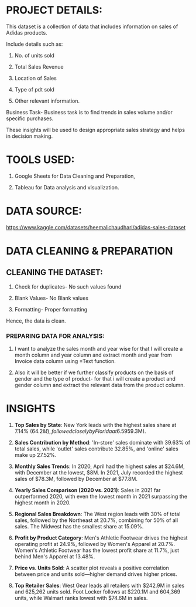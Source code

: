# PROJECT DETAILS:

This dataset is a collection of data that includes information on sales of Adidas products.

Include details such as:

1. No. of units sold

2. Total Sales Revenue

3. Location of Sales

4. Type of pdt sold

5. Other relevant information.

Business Task- Business task is to find trends in sales volume and/or specific purchases.

These insights will be used to design appropriate sales strategy and helps in decision making.

# TOOLS USED:

1. Google Sheets for Data Cleaning and Preparation,
  
2. Tableau for Data analysis and visualization.

# DATA SOURCE: 

  https://www.kaggle.com/datasets/heemalichaudhari/adidas-sales-dataset

# DATA CLEANING & PREPARATION

## CLEANING THE DATASET:

1. Check for duplicates- No such values found

2. Blank Values- No Blank values

3. Formatting- Proper formatting

Hence, the data is clean.

### PREPARING DATA FOR ANALYSIS:

1. I want to analyze the sales month and year wise for that I will create a month column and year column and extract month and year from Invoice data column using =Text function.

2. Also it will be better if we further classify products on the basis of gender and the type of product- for that i will create a product and gender column and extract the relevant data from the product column.


# INSIGHTS

1. **Top Sales by State**: New York leads with the highest sales share at 7.14% ($64.2M), followed closely by Florida at 6.59% ($59.3M).
  

2. **Sales Contribution by Method**: 'In-store' sales dominate with 39.63% of total sales, while 'outlet' sales contribute 32.85%, and 'online' sales make up 27.52%.


3. **Monthly Sales Trends**: In 2020, April had the highest sales at $24.6M, with December at the lowest, $8M. In 2021, July recorded the highest sales of $78.3M, followed by December at $77.8M.


4. **Yearly Sales Comparison (2020 vs. 2021)**: Sales in 2021 far outperformed 2020, with even the lowest month in 2021 surpassing the highest month in 2020.


5. **Regional Sales Breakdown**: The West region leads with 30% of total sales, followed by the Northeast at 20.7%, combining for 50% of all sales. The Midwest has the smallest share at 15.09%.


6. **Profit by Product Category**: Men's Athletic Footwear drives the highest operating profit at 24.9%, followed by Women's Apparel at 20.7%. Women's Athletic Footwear has the lowest profit share at 11.7%, just behind Men's Apparel at 13.48%.


7. **Price vs. Units Sold**: A scatter plot reveals a positive correlation between price and units sold—higher demand drives higher prices.


8. **Top Retailer Sales**: West Gear leads all retailers with $242.9M in sales and 625,262 units sold. Foot Locker follows at $220.1M and 604,369 units, while Walmart ranks lowest with $74.6M in sales.

